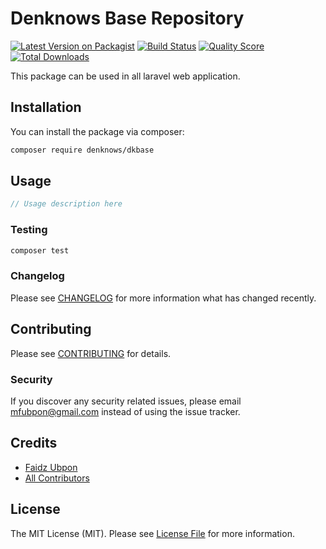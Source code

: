 # Denknows Base Repository

[![Latest Version on Packagist](https://img.shields.io/packagist/v/denknows/dkbase.svg?style=flat-square)](https://packagist.org/packages/denknows/dkbase)
[![Build Status](https://img.shields.io/travis/denknows/dkbase/master.svg?style=flat-square)](https://travis-ci.org/denknows/dkbase)
[![Quality Score](https://img.shields.io/scrutinizer/g/denknows/dkbase.svg?style=flat-square)](https://scrutinizer-ci.com/g/denknows/dkbase)
[![Total Downloads](https://img.shields.io/packagist/dt/denknows/dkbase.svg?style=flat-square)](https://packagist.org/packages/denknows/dkbase)

This package can be used in all laravel web application.

## Installation

You can install the package via composer:

```bash
composer require denknows/dkbase
```

## Usage

``` php
// Usage description here
```

### Testing

``` bash
composer test
```

### Changelog

Please see [CHANGELOG](CHANGELOG.md) for more information what has changed recently.

## Contributing

Please see [CONTRIBUTING](CONTRIBUTING.md) for details.

### Security

If you discover any security related issues, please email mfubpon@gmail.com instead of using the issue tracker.

## Credits

- [Faidz Ubpon](https://github.com/denknows)
- [All Contributors](../../contributors)

## License

The MIT License (MIT). Please see [License File](LICENSE.md) for more information.
